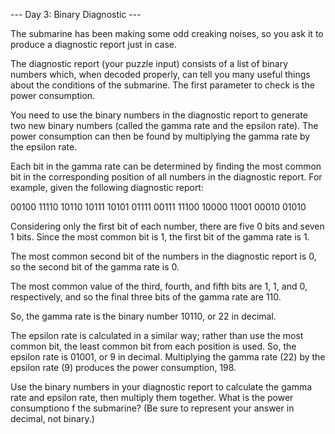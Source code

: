 --- Day 3: Binary Diagnostic ---

The submarine has been making some odd creaking noises, so you ask it to
produce a diagnostic report just in case.

The diagnostic report (your puzzle input) consists of a list of binary numbers
which, when decoded properly, can tell you many useful things about the
conditions of the submarine. The first parameter to check is the power
consumption.

You need to use the binary numbers in the diagnostic report to generate two
new binary numbers (called the gamma rate and the epsilon rate). The power
consumption can then be found by multiplying the gamma rate by the epsilon rate.

Each bit in the gamma rate can be determined by finding the most common bit
in the corresponding position of all numbers in the diagnostic report. For
example, given the following diagnostic report:

00100
11110
10110
10111
10101
01111
00111
11100
10000
11001
00010
01010

Considering only the first bit of each number, there are five 0 bits and seven
1 bits. Since the most common bit is 1, the first bit of the gamma rate is 1.

The most common second bit of the numbers in the diagnostic report is 0, so
the second bit of the gamma rate is 0.

The most common value of the third, fourth, and fifth bits are 1, 1, and 0,
respectively, and so the final three bits of the gamma rate are 110.

So, the gamma rate is the binary number 10110, or 22 in decimal.

The epsilon rate is calculated in a similar way; rather than use the most
common bit, the least common bit from each position is used. So, the epsilon
rate is 01001, or 9 in decimal. Multiplying the gamma rate (22) by the epsilon
rate (9) produces the power consumption, 198.

Use the binary numbers in your diagnostic report to calculate the gamma rate
and epsilon rate, then multiply them together. What is the power consumptiono
f the submarine? (Be sure to represent your answer in decimal, not binary.)
